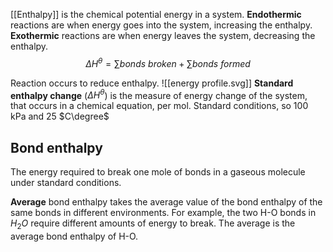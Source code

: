 [[Enthalpy]] is the chemical potential energy in a system.
**Endothermic** reactions are when energy goes into the system, increasing the enthalpy.
**Exothermic** reactions are when energy leaves the system, decreasing the enthalpy.
$$\Delta H^{\theta} = \sum bonds\ broken + \sum bonds\ formed$$

Reaction occurs to reduce enthalpy.
![[energy profile.svg]]
**Standard enthalpy change** ($\Delta H^{\theta}$) is the measure of energy change of the system, that occurs in a chemical equation, per mol. Standard conditions, so 100 kPa and 25 $C\degree$
## Bond enthalpy
The energy required to break one mole of bonds in a gaseous molecule under standard conditions.

**Average** bond enthalpy takes the average value of the bond enthalpy of the same bonds in different environments. For example, the two H-O bonds in $H_{2}O$ require different amounts of energy to break. The average is the average bond enthalpy of H-O.